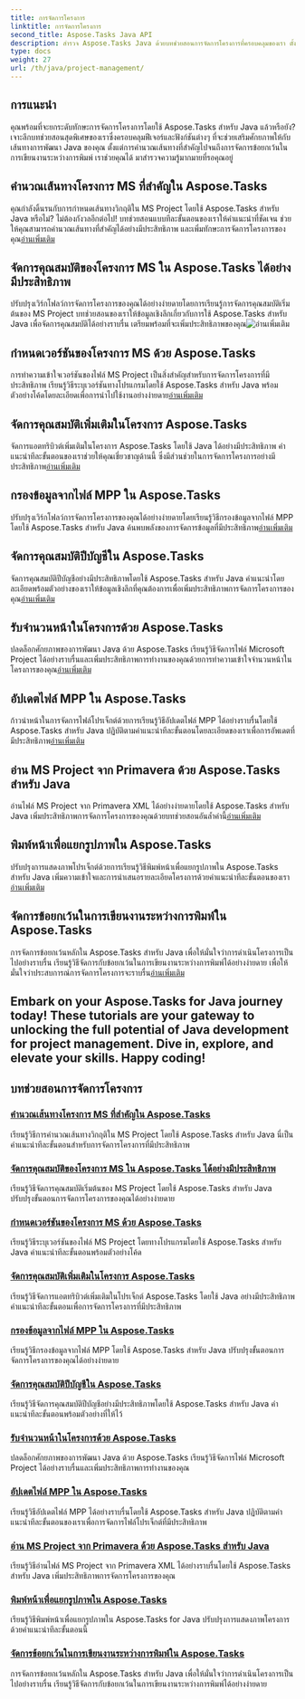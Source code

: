 ```yaml
---
title: การจัดการโครงการ
linktitle: การจัดการโครงการ
second_title: Aspose.Tasks Java API
description: สำรวจ Aspose.Tasks Java ด้วยบทช่วยสอนการจัดการโครงการที่ครอบคลุมของเรา ตั้งแต่การคำนวณเส้นทางที่สำคัญไปจนถึงคุณสมบัติปีบัญชี ปรับปรุงขั้นตอนการทำงานของคุณ
type: docs
weight: 27
url: /th/java/project-management/
---
```

## การแนะนำ

คุณพร้อมที่จะยกระดับทักษะการจัดการโครงการโดยใช้ Aspose.Tasks สำหรับ Java แล้วหรือยัง? เจาะลึกบทช่วยสอนสุดพิเศษของเราซึ่งครอบคลุมฟีเจอร์และฟังก์ชันต่างๆ ที่จะช่วยเสริมศักยภาพให้กับเส้นทางการพัฒนา Java ของคุณ ตั้งแต่การคำนวณเส้นทางที่สำคัญไปจนถึงการจัดการข้อยกเว้นในการเขียนงานระหว่างการพิมพ์ เราช่วยคุณได้ มาสำรวจความรู้มากมายที่รอคุณอยู่

## คำนวณเส้นทางโครงการ MS ที่สำคัญใน Aspose.Tasks
 คุณกำลังดิ้นรนกับการกำหนดเส้นทางวิกฤติใน MS Project โดยใช้ Aspose.Tasks สำหรับ Java หรือไม่? ไม่ต้องกังวลอีกต่อไป! บทช่วยสอนแบบทีละขั้นตอนของเราให้คำแนะนำที่ชัดเจน ช่วยให้คุณสามารถคำนวณเส้นทางที่สำคัญได้อย่างมีประสิทธิภาพ และเพิ่มทักษะการจัดการโครงการของคุณ[อ่านเพิ่มเติม](./critical-path/)

## จัดการคุณสมบัติของโครงการ MS ใน Aspose.Tasks ได้อย่างมีประสิทธิภาพ
ปรับปรุงเวิร์กโฟลว์การจัดการโครงการของคุณได้อย่างง่ายดายโดยการเรียนรู้การจัดการคุณสมบัติเริ่มต้นของ MS Project บทช่วยสอนของเราให้ข้อมูลเชิงลึกเกี่ยวกับการใช้ Aspose.Tasks สำหรับ Java เพื่อจัดการคุณสมบัติได้อย่างราบรื่น เตรียมพร้อมที่จะเพิ่มประสิทธิภาพของคุณ![อ่านเพิ่มเติม](./default-properties/)

## กำหนดเวอร์ชันของโครงการ MS ด้วย Aspose.Tasks
 การทำความเข้าใจเวอร์ชันของไฟล์ MS Project เป็นสิ่งสำคัญสำหรับการจัดการโครงการที่มีประสิทธิภาพ เรียนรู้วิธีระบุเวอร์ชันทางโปรแกรมโดยใช้ Aspose.Tasks สำหรับ Java พร้อมตัวอย่างโค้ดโดยละเอียดเพื่อการนำไปใช้งานอย่างง่ายดาย[อ่านเพิ่มเติม](./determine-version/)

## จัดการคุณสมบัติเพิ่มเติมในโครงการ Aspose.Tasks
 จัดการแอตทริบิวต์เพิ่มเติมในโครงการ Aspose.Tasks โดยใช้ Java ได้อย่างมีประสิทธิภาพ คำแนะนำทีละขั้นตอนของเราช่วยให้คุณเชี่ยวชาญด้านนี้ ซึ่งมีส่วนช่วยในการจัดการโครงการอย่างมีประสิทธิภาพ[อ่านเพิ่มเติม](./extended-attributes/)

## กรองข้อมูลจากไฟล์ MPP ใน Aspose.Tasks
 ปรับปรุงเวิร์กโฟลว์การจัดการโครงการของคุณได้อย่างง่ายดายโดยเรียนรู้วิธีกรองข้อมูลจากไฟล์ MPP โดยใช้ Aspose.Tasks สำหรับ Java ค้นพบพลังของการจัดการข้อมูลที่มีประสิทธิภาพ[อ่านเพิ่มเติม](./filter-data/)

## จัดการคุณสมบัติปีบัญชีใน Aspose.Tasks
 จัดการคุณสมบัติปีบัญชีอย่างมีประสิทธิภาพโดยใช้ Aspose.Tasks สำหรับ Java คำแนะนำโดยละเอียดพร้อมตัวอย่างของเราให้ข้อมูลเชิงลึกที่คุณต้องการเพื่อเพิ่มประสิทธิภาพการจัดการโครงการของคุณ[อ่านเพิ่มเติม](./fiscal-year-properties/)

## รับจำนวนหน้าในโครงการด้วย Aspose.Tasks
 ปลดล็อกศักยภาพของการพัฒนา Java ด้วย Aspose.Tasks เรียนรู้วิธีจัดการไฟล์ Microsoft Project ได้อย่างราบรื่นและเพิ่มประสิทธิภาพการทำงานของคุณด้วยการทำความเข้าใจจำนวนหน้าในโครงการของคุณ[อ่านเพิ่มเติม](./number-of-pages/)

## อัปเดตไฟล์ MPP ใน Aspose.Tasks
 ก้าวนำหน้าในการจัดการไฟล์โปรเจ็กต์ด้วยการเรียนรู้วิธีอัปเดตไฟล์ MPP ได้อย่างราบรื่นโดยใช้ Aspose.Tasks สำหรับ Java ปฏิบัติตามคำแนะนำทีละขั้นตอนโดยละเอียดของเราเพื่อการอัพเดตที่มีประสิทธิภาพ[อ่านเพิ่มเติม](./update-mpp/)

## อ่าน MS Project จาก Primavera ด้วย Aspose.Tasks สำหรับ Java
 อ่านไฟล์ MS Project จาก Primavera XML ได้อย่างง่ายดายโดยใช้ Aspose.Tasks สำหรับ Java เพิ่มประสิทธิภาพการจัดการโครงการของคุณด้วยบทช่วยสอนอันล้ำค่านี้[อ่านเพิ่มเติม](./read-primavera/)

## พิมพ์หน้าเพื่อแยกรูปภาพใน Aspose.Tasks
ปรับปรุงการแสดงภาพโปรเจ็กต์ด้วยการเรียนรู้วิธีพิมพ์หน้าเพื่อแยกรูปภาพใน Aspose.Tasks สำหรับ Java เพิ่มความเข้าใจและการนำเสนอรายละเอียดโครงการด้วยคำแนะนำทีละขั้นตอนของเรา[อ่านเพิ่มเติม](./print-pages/)

## จัดการข้อยกเว้นในการเขียนงานระหว่างการพิมพ์ใน Aspose.Tasks
 การจัดการข้อยกเว้นหลักใน Aspose.Tasks สำหรับ Java เพื่อให้มั่นใจว่าการดำเนินโครงการเป็นไปอย่างราบรื่น เรียนรู้วิธีจัดการกับข้อยกเว้นในการเขียนงานระหว่างการพิมพ์ได้อย่างง่ายดาย เพื่อให้มั่นใจว่าประสบการณ์การจัดการโครงการจะราบรื่น[อ่านเพิ่มเติม](./print-task-exceptions/)

Embark on your Aspose.Tasks for Java journey today! These tutorials are your gateway to unlocking the full potential of Java development for project management. Dive in, explore, and elevate your skills. Happy coding!
---
## บทช่วยสอนการจัดการโครงการ
### [คำนวณเส้นทางโครงการ MS ที่สำคัญใน Aspose.Tasks](./critical-path/)
เรียนรู้วิธีการคำนวณเส้นทางวิกฤติใน MS Project โดยใช้ Aspose.Tasks สำหรับ Java นี่เป็นคำแนะนำทีละขั้นตอนสำหรับการจัดการโครงการที่มีประสิทธิภาพ
### [จัดการคุณสมบัติของโครงการ MS ใน Aspose.Tasks ได้อย่างมีประสิทธิภาพ](./default-properties/)
เรียนรู้วิธีจัดการคุณสมบัติเริ่มต้นของ MS Project โดยใช้ Aspose.Tasks สำหรับ Java ปรับปรุงขั้นตอนการจัดการโครงการของคุณได้อย่างง่ายดาย
### [กำหนดเวอร์ชันของโครงการ MS ด้วย Aspose.Tasks](./determine-version/)
เรียนรู้วิธีระบุเวอร์ชันของไฟล์ MS Project โดยทางโปรแกรมโดยใช้ Aspose.Tasks สำหรับ Java คำแนะนำทีละขั้นตอนพร้อมตัวอย่างโค้ด
### [จัดการคุณสมบัติเพิ่มเติมในโครงการ Aspose.Tasks](./extended-attributes/)
เรียนรู้วิธีจัดการแอตทริบิวต์เพิ่มเติมในโปรเจ็กต์ Aspose.Tasks โดยใช้ Java อย่างมีประสิทธิภาพ คำแนะนำทีละขั้นตอนเพื่อการจัดการโครงการที่มีประสิทธิภาพ
### [กรองข้อมูลจากไฟล์ MPP ใน Aspose.Tasks](./filter-data/)
เรียนรู้วิธีกรองข้อมูลจากไฟล์ MPP โดยใช้ Aspose.Tasks สำหรับ Java ปรับปรุงขั้นตอนการจัดการโครงการของคุณได้อย่างง่ายดาย
### [จัดการคุณสมบัติปีบัญชีใน Aspose.Tasks](./fiscal-year-properties/)
เรียนรู้วิธีจัดการคุณสมบัติปีบัญชีอย่างมีประสิทธิภาพโดยใช้ Aspose.Tasks สำหรับ Java คำแนะนำทีละขั้นตอนพร้อมตัวอย่างที่ให้ไว้
### [รับจำนวนหน้าในโครงการด้วย Aspose.Tasks](./number-of-pages/)
ปลดล็อกศักยภาพของการพัฒนา Java ด้วย Aspose.Tasks เรียนรู้วิธีจัดการไฟล์ Microsoft Project ได้อย่างราบรื่นและเพิ่มประสิทธิภาพการทำงานของคุณ
### [อัปเดตไฟล์ MPP ใน Aspose.Tasks](./update-mpp/)
เรียนรู้วิธีอัปเดตไฟล์ MPP ได้อย่างราบรื่นโดยใช้ Aspose.Tasks สำหรับ Java ปฏิบัติตามคำแนะนำทีละขั้นตอนของเราเพื่อการจัดการไฟล์โปรเจ็กต์ที่มีประสิทธิภาพ
### [อ่าน MS Project จาก Primavera ด้วย Aspose.Tasks สำหรับ Java](./read-primavera/)
เรียนรู้วิธีอ่านไฟล์ MS Project จาก Primavera XML ได้อย่างราบรื่นโดยใช้ Aspose.Tasks สำหรับ Java เพิ่มประสิทธิภาพการจัดการโครงการของคุณ
### [พิมพ์หน้าเพื่อแยกรูปภาพใน Aspose.Tasks](./print-pages/)
เรียนรู้วิธีพิมพ์หน้าเพื่อแยกรูปภาพใน Aspose.Tasks for Java ปรับปรุงการแสดงภาพโครงการด้วยคำแนะนำทีละขั้นตอนนี้
### [จัดการข้อยกเว้นในการเขียนงานระหว่างการพิมพ์ใน Aspose.Tasks](./print-task-exceptions/)
การจัดการข้อยกเว้นหลักใน Aspose.Tasks สำหรับ Java เพื่อให้มั่นใจว่าการดำเนินโครงการเป็นไปอย่างราบรื่น เรียนรู้วิธีจัดการกับข้อยกเว้นในการเขียนงานระหว่างการพิมพ์ได้อย่างง่ายดาย